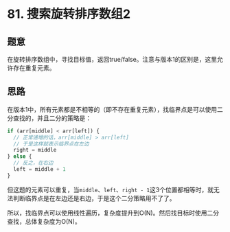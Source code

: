 # 81. 搜索旋转排序数组2

## 题意

在旋转排序数组中，寻找目标值，返回true/false。注意与版本1的区别是，这里允许存在重复元素。

## 思路

在版本1中，所有元素都是不相等的（即不存在重复元素），找临界点是可以使用二分查找的，并且二分的策略是：

```js
if (arr[middle] < arr[left]) {
  // 正常递增的话，arr[middle] > arr[left]
  // 于是这样就表示临界点在左边
  right = middle
} else {
  // 反之，在右边
  left = middle + 1
}
```

但这题的元素可以重复，当`middle`、`left`、`right - 1`这3个位置都相等时，就无法判断临界点是在左边还是右边，于是这个二分策略用不了了。

所以，找临界点可以使用线性遍历，复杂度提升到O(N)。然后找目标时使用二分查找，总体复杂度为O(N)。
